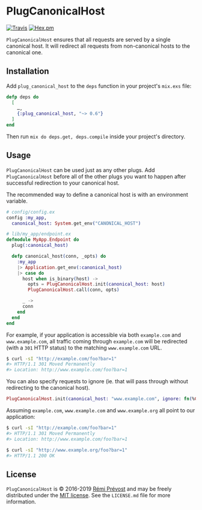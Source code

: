 PlugCanonicalHost
=================

[![Travis](https://img.shields.io/travis/remiprev/plug_canonical_host.svg?style=flat-square)](https://travis-ci.org/remiprev/plug_canonical_host)
[![Hex.pm](https://img.shields.io/hexpm/v/plug_canonical_host.svg?style=flat-square)](https://hex.pm/packages/plug_canonical_host)

`PlugCanonicalHost` ensures that all requests are served by a single canonical
host. It will redirect all requests from non-canonical hosts to the canonical
one.

Installation
------------

Add `plug_canonical_host` to the `deps` function in your project's `mix.exs` file:

```elixir
defp deps do
  [
    …,
    {:plug_canonical_host, "~> 0.6"}
  ]
end
```

Then run `mix do deps.get, deps.compile` inside your project's directory.

Usage
-----

`PlugCanonicalHost` can be used just as any other plugs. Add `PlugCanonicalHost`
before all of the other plugs you want to happen after successful redirection
to your canonical host.

The recommended way to define a canonical host is with an environment variable.

```elixir
# config/config.ex
config :my_app,
  canonical_host: System.get_env("CANONICAL_HOST")

# lib/my_app/endpoint.ex
defmodule MyApp.Endpoint do
  plug(:canonical_host)

  defp canonical_host(conn, _opts) do
    :my_app
    |> Application.get_env(:canonical_host)
    |> case do
      host when is_binary(host) ->
        opts = PlugCanonicalHost.init(canonical_host: host)
        PlugCanonicalHost.call(conn, opts)

      _ ->
      conn
    end
  end
end
```

For example, if your application is accessible via both `example.com` and
`www.example.com`, all traffic coming through `example.com` will be redirected
(with a `301` HTTP status) to the matching `www.example.com` URL.

```bash
$ curl -sI "http://example.com/foo?bar=1"
#> HTTP/1.1 301 Moved Permanently
#> Location: http://www.example.com/foo?bar=1
```

You can also specify requests to ignore (ie. that will pass through without redirecting to the canonical host).

```elixir
PlugCanonicalHost.init(canonical_host: "www.example.com", ignore: fn(%Conn{host: host}) -> host in ["www.example.org"] end)
```

Assuming `example.com`, `www.example.com` and `www.example.org` all point to our application:

```bash
$ curl -sI "http://example.com/foo?bar=1"
#> HTTP/1.1 301 Moved Permanently
#> Location: http://www.example.com/foo?bar=1

$ curl -sI "http://www.example.org/foo?bar=1"
#> HTTP/1.1 200 OK
```

License
-------

`PlugCanonicalHost` is © 2016-2019 [Rémi Prévost](http://exomel.com) and may be
freely distributed under the [MIT license](https://github.com/remiprev/plug_canonical_host/blob/master/LICENSE.md). See the
`LICENSE.md` file for more information.

